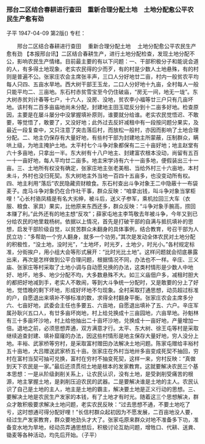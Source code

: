 ### 邢台二区结合春耕进行查田　重新合理分配土地　土地分配愈公平农民生产愈有劲
子平
1947-04-09
第2版()
专栏：

　　邢台二区结合春耕进行查田
  　重新合理分配土地
  　土地分配愈公平农民生产愈有劲
    【本报邢台讯】二区结合春耕生产，进行土地分配检查，发现土地分配不公，影响农民生产情绪。目前最主要的有以下问题：一、干部积极分子和能说会道的人，有多得土地现象，老实农民得的少而歹，有的村是少数人土地悬殊，有的村则是普遍不公。张家庄农会主席张丰声，三口人分好地廿二亩，村内一般贫农平均每人只四、五亩水旱地。西大树干部王玉龙，二口人分好地十九亩，全村每人一般只能平均二、三亩地。东石村赤贫雪宝至今仍住破庙，“房无一间，地无一垅”。东大树赤贫刘计春等七户，十六人，没房、没地，贫农李小福等廿三户只有几亩坏地。该村有二百多亩庙地尚未分配，封建地主田玉琨反分到十二亩多好地。检查原因，主要是在屡斗屡分中没掌握填补原则，谁要就分给谁。老实农民觉悟迟、不敢要，等觉悟了，敢要了，又没好地；此外过去反奸减租中有一段按问题分果实，及最近一段复查中，又只注意了突击落后村，而放松一般村，亦因而影响了土地合理分配。二、地主仍保存有大量好地，有些村干部为封建地主所蒙蔽，压制群众，瞒哄上级，为地主掩护土地。太平村七个斗争对象都保有二三十亩好地；地主赵堂有六十多亩地，只拿出一半。东大树有十八户地主、封建富农根本没动，尚留有五百一十一亩好地，每人平均廿二亩多。地主宋学诗有六十一亩多地，便假装出三十一亩。三、土地所有权没有确定，张家庄地主张老美租、当给外村三十六亩地，本村未斗，外村也没归死契。东大树地主外当地一百四十五亩多，也没变动所有权。四、地主利用“落后”农民隐藏资财粮食。东石村查出斗争对象王二中隐蔽十一布袋麦子。庞马斗争对象仍在合作社干事，群众反映：“咱拿出钱，叫斗争对象当掌柜哩！”心长村骆凤梧是有名大劣绅，被斗后，送义子参军，乘机拉回三大车（衣服、粮食、家具）果实，比他原来东西还多，群众反映：“斗争对象手腕高，捞回本赚了利。”此外还有的地主想“反攻”；薛家屯地主李笃敬去年被斗争，今年又到已分给农民的地里栽杨树。依据以上情况，首先是打破干部的自满与抵抗填补的思想，启发干部阶级自觉，以贫苦群众未翻身的具体事例，结合教育，号召干部为人民立功：“多帮助一个穷人翻身，就多一个功劳。”其次是发动全体农民对土地分配的积极性，“没土地，没时光”，“土地坏，时光歹，土地少，时光小。”各村规定标准，分街挨户，用小组大会等形式展开：“比时光比土地”。这样问题就会彻底暴露出来，再次是怎样做到公平合理问题，根据情况不同，办法也不一样。辛庄、三义庙、张家庄等村采取了土地小调与自动愿兑换的办法，这类村情形是少数人中地好、地坏，地多、地少分配不均，大多数悬殊不大。如三义庙佃户多，减租时胆大的都把好地减到手，老实人不敢闹，等到大斗争统一分配时，又是敢要的分上了好地，觉悟晚的剩下坏地，形成好坏地不匀现象。全村采取打通思想，动员超过标准的户，自愿退出来填补不够标准的数，求得全村翻身平衡。张家庄农会主席多分六、七亩好地，武委会主任也多要五、六亩地，自愿退出填补了五、六户。辛庄军属孙耿兴五口人，有廿多亩坏岗地，村上给兑换成十三亩园地，六亩旱地。孙魁林有三十多亩坏沙地，村上给他抽出二十亩坏沙地，兑换成十一亩好地，产量增加一倍。退地之前，必须思想弄通，双方满意才行。太平、东大树、徐王屯等村是采取继续追查封建、填补窟窿的办法，因这些村情形是地主保存大量好地，穷人没分上地。丰裕、武家桥等穷村，是采取富村赠田办法解决土地问题。陈家屯赠给丰裕村五十亩地，大吕赠送武家桥五十亩。张家庄在外村当地卅多亩变成死契不抽回，穷村在富村当契可抽可兑换，富村在穷村不抽变死契，这样一来，穷村反映：“真做到天下农民是一家。”最后还须贯彻土地是根本的发家教育。这就要解决农民三个基本思想：一是从阶级剥削关系上，让农民认识，没有土地，是受剥削受痛苦的根源，地主掌握土地，是剥削压迫农民的武器。二是要解决谁是土地的主人。农民认识了自己是土地的主人，地主是土地的霸主，解决要土地是正义行动的思想。三、要解决土地是农民生产发家的本钱，有了土地才有时光。随着这三个思想解决，群众才敢积极要求解决土地问题，老实农民反映：“过去思想不通，不要土地吃了亏，这时想通可得分配好哩！”长信村群众起初因为不愿发展，二百亩地没人要，经过生产发家教育，群众要地劲头才大了。张家屯原来群众对地不准备多下功，准备变水地为旱地，经动员弄通思想后，积极讨论互助问题，增牲口、代耕、送粪、锄麦等各种活动，均先后开始。（子平）
